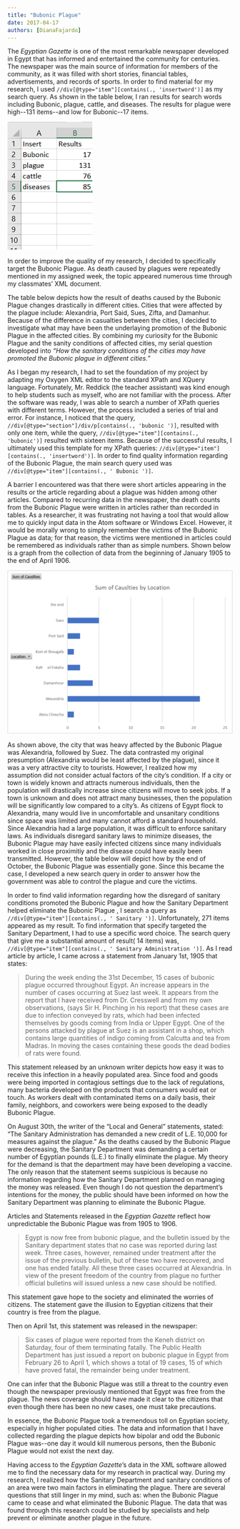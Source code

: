 ```yaml
---
title: "Bubonic Plague"
date: 2017-04-17
authors: [DianaFajardo]
---
```

The *Egyptian Gazette* is one of the most remarkable newspaper developed in Egypt that has informed and entertained the community for centuries. The newspaper was the main source of information for members of the community, as it was filled with short stories, financial tables, advertisements, and records of sports. In order to find material for my research, I used `//div[@type="item"][contains(., 'insertword')]` as my search query. As shown in the table below, I ran results for search words including Bubonic, plague, cattle, and diseases. The results for plague were high--131 items--and low for Bubonic--17 items.

![ResultsFajardo1](fajardo-Results1.png)

In order to improve the quality of my research, I decided to specifically target the Bubonic Plague.
As death caused by plagues were repeatedly mentioned in my assigned week, the topic appeared numerous time through my classmates’ XML document.

The table below depicts how the result of deaths caused by the Bubonic Plague changes drastically in different cities. Cities that were affected by the plague include: Alexandria, Port Said, Sues, Zifta, and Damanhur. Because of the difference in casualties between the cities, I decided to investigate what may have been the underlaying promotion of the Bubonic Plague in the affected cities. By combining my curiosity for the Bubonic Plague and the sanity conditions of affected cities, my serial question developed into *“How the sanitary conditions of the cities may have promoted the Bubonic plague in different cities.”*

As I began my research, I had to set the foundation of my project by adapting my Oxygen XML editor to the standard XPath and XQuery language. Fortunately, Mr. Reddick (the teacher assistant) was kind enough to help students such as myself, who are not familiar with the process. After the software was ready, I was able to search a number of XPath queries with different terms. However, the process included a series of trial and error. For instance, I noticed that the query, `//div[@type="section"]/div/p[contains(., 'bubonic ')]`, resulted with only one item, while the query, `//div[@type="item"][contains(., 'bubonic')]` resulted with sixteen items. Because of the successful results, I ultimately used this template for my XPath queries: `//div[@type="item"][contains(., 'insertword')]`.  In order to find quality information regarding of the Bubonic Plague, the main search query used was `//div[@type="item"][contains(., ' Bubonic ')]`.

A barrier I encountered was that there were short articles appearing in the results or the article regarding about a plague was hidden among other articles. Compared to recurring data in the newspaper, the death counts from the Bubonic Plague were written in articles rather than recorded in tables. As a researcher, it was frustrating not having a tool that would allow me to quickly input data in the Atom software or Windows Excel. However, it would be morally wrong to simply remember the victims of the Bubonic Plague as data; for that reason, the victims were mentioned in articles could be remembered as individuals rather than as simple numbers. Shown below is a graph from the collection of data from the beginning of January 1905 to the end of April 1906.

![ChartFajardo2.png](fajardo-Chart2.png)

As shown above, the city that was heavy affected by the Bubonic Plague was Alexandria, followed by Suez. The data contrasted my original presumption (Alexandria would be least affected by the plague), since it was a very attractive city to tourists. However, I realized how my assumption did not consider actual factors of the city’s condition. If a city or town is widely known and attracts numerous individuals, then the population will drastically increase since citizens will move to seek jobs. If a town is unknown and does not attract many businesses, then the population will be significantly low compared to a city’s. As citizens of Egypt flock to  Alexandria, many would live in uncomfortable and unsanitary conditions since space was limited and many cannot afford a standard household. Since Alexandria had a large population, it was difficult to enforce sanitary laws. As individuals disregard sanitary laws to minimize diseases, the Bubonic Plague may have easily infected citizens since many individuals worked in close proximitiy and the disease could have easily been transmitted. However, the table below will depict how by the end of October, the Bubonic Plague was essentially gone. Since this became the case, I developed a new search query in order to answer how the government was able to control the plague and cure the victims.

In order to find valid information regarding how the disregard of sanitary conditions promoted the Bubonic Plague and how the Sanitary Department helped eliminate the Bubonic Plague , I search a query as `//div[@type="item"][contains(., ' Sanitary ')]`. Unfortunately, 271 items appeared as my result. To find information that specify targeted the Sanitary Department, I had to use a specific word choice. The search query that give me a substantial amount of result( 14 items) was, `//div[@type="item"][contains(., ' Sanitary Administration ')]`. As I read article by article, I came across a statement from January 1st, 1905 that states:

>During the week ending the 31st December, 15 cases of bubonic plague occurred throughout Egypt. An increase appears in the number of cases occurring at Suez last week. It appears from the report that I have received from Dr. Cresswell and from my own observations, (says Sir H. Pinching in his report) that these cases are due to infection conveyed by rats, which had been infected themselves by goods coming from India or Upper Egypt. One of the persons attacked by plague at Suez is an assistant in a shop, which contains large quantities of indigo coming from Calcutta and tea from Madras. In moving the cases containing these goods the dead bodies of rats were found.

This statement released by an unknown writer depicts how easy it was to receive this infection in a heavily populated area. Since food and goods were being imported in contagious settings due to the lack of regulations, many bacteria developed on the products that consumers would eat or touch. As workers dealt with contaminated items on a daily basis, their family, neighbors, and coworkers were being exposed to the deadly Bubonic Plague.

On August 30th, the writer of the “Local and General” statements, stated: “The Sanitary Administration has demanded a new credit of  L.E. 10,000 for measures against the plague.” As the deaths caused by the Bubonic Plague were decreasing, the Sanitary Department was demanding a certain number of Egyptian pounds (L.E.) to finally eliminate the plague. My theory for the demand is that the department may have been developing a vaccine. The only reason that the statement seems suspicious is because no information regarding how the Sanitary Department planned on managing the money was released. Even though I do not question the department’s intentions for the money, the public should have been informed on how the Sanitary Department was planning to eliminate the Bubonic Plague.

Articles and Statements released in the *Egyptian Gazette* reflect how unpredictable the Bubonic Plague was from 1905 to 1906.

> Egypt is now free from bubonic plague, and the bulletin issued by the Sanitary department states that no case was reported during last week. Three cases, however, remained under treatment after the issue of the previous bulletin, but of these two have recovered, and one has ended fatally. All these three cases occurred at Alexandria. In view of the present freedom of the country from plague no further official bulletins will issued unless a new case should be notified.

This statement gave hope to the society and eliminated the worries of citizens. The statement gave the illusion to Egyptian citizens that their country is free from the plague.

Then on April 1st, this statement was released in the newspaper:

>Six cases of plague were reported from the Keneh district on Saturday, four of them terminating fatally. The Public Health Department has just issued a report on bubonic plague in Egypt from February 26 to April 1, which shows a total of 19 cases, 15 of which have proved fatal, the remainder being under treatment.

One can infer that the Bubonic Plague was still a threat to the country even though the newspaper previously mentioned that Egypt was free from the plague. The news coverage should have made it clear to the citizens that even though there has been no new cases, one must take precautions.

In essence, the Bubonic Plague took a tremendous toll on Egyptian society, especially in higher populated cities. The data and information that I have collected regarding the plague depicts how bipolar and odd the Bubonic Plague was--one day it would kill numerous persons, then the Bubonic Plague would not exist the next day.

Having access to the *Egyptian Gazette*’s data in the XML software allowed me to find the necessary data for my research in practical way. During my research, I realized how the Sanitary Department and sanitary conditions of an area were two main factors in eliminating the plague. There are several questions that still linger in my mind, such as: when the Bubonic Plague came to cease and what eliminated the Bubonic Plague. The data that was found through this research could be studied by specialists and help prevent or eliminate another plague in the future.

